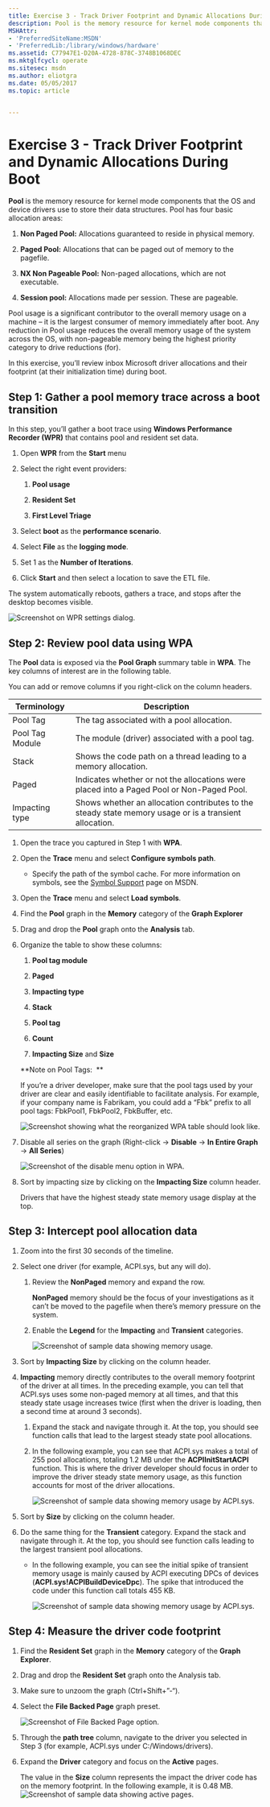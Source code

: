 ```yaml
---
title: Exercise 3 - Track Driver Footprint and Dynamic Allocations During Boot
description: Pool is the memory resource for kernel mode components that the OS and device drivers use to store their data structures.
MSHAttr:
- 'PreferredSiteName:MSDN'
- 'PreferredLib:/library/windows/hardware'
ms.assetid: C77947E1-D20A-4728-878C-3748B1068DEC
ms.mktglfcycl: operate
ms.sitesec: msdn
ms.author: eliotgra
ms.date: 05/05/2017
ms.topic: article


---
```


# Exercise 3 - Track Driver Footprint and Dynamic Allocations During Boot


**Pool** is the memory resource for kernel mode components that the OS and device drivers use to store their data structures. Pool has four basic allocation areas:

1.  **Non Paged Pool:** Allocations guaranteed to reside in physical memory.

2.  **Paged Pool:** Allocations that can be paged out of memory to the pagefile.

3.  **NX Non Pageable Pool:** Non-paged allocations, which are not executable.

4.  **Session pool:** Allocations made per session. These are pageable.

Pool usage is a significant contributor to the overall memory usage on a machine – it is the largest consumer of memory immediately after boot. Any reduction in Pool usage reduces the overall memory usage of the system across the OS, with non-pageable memory being the highest priority category to drive reductions (for).

In this exercise, you’ll review inbox Microsoft driver allocations and their footprint (at their initialization time) during boot.

## Step 1: Gather a pool memory trace across a boot transition


In this step, you’ll gather a boot trace using **Windows Performance Recorder (WPR)** that contains pool and resident set data.

1.  Open **WPR** from the **Start** menu

2.  Select the right event providers:

    1.  **Pool usage**

    2.  **Resident Set**

    3.  **First Level Triage**

3.  Select **boot** as the **performance scenario**.

4.  Select **File** as the **logging mode**.

5.  Set 1 as the **Number of Iterations**.

6.  Click **Start** and then select a location to save the ETL file.

The system automatically reboots, gathers a trace, and stops after the desktop becomes visible.

![Screenshot on WPR settings dialog.](images/memoryfootprintlab25.png)

## Step 2: Review pool data using WPA


The **Pool** data is exposed via the **Pool Graph** summary table in **WPA**. The key columns of interest are in the following table.

You can add or remove columns if you right-click on the column headers.

| Terminology     | Description                                                                                            |
|-----------------|--------------------------------------------------------------------------------------------------------|
| Pool Tag        | The tag associated with a pool allocation.                                                             |
| Pool Tag Module | The module (driver) associated with a pool tag.                                                        |
| Stack           | Shows the code path on a thread leading to a memory allocation.                                        |
| Paged           | Indicates whether or not the allocations were placed into a Paged Pool or Non-Paged Pool.              |
| Impacting type  | Shows whether an allocation contributes to the steady state memory usage or is a transient allocation. |

 

1.  Open the trace you captured in Step 1 with **WPA**.

2.  Open the **Trace** menu and select **Configure symbols path**.

    -   Specify the path of the symbol cache. For more information on symbols, see the [Symbol Support](https://go.microsoft.com/fwlink/?linkid=623019) page on MSDN.

3.  Open the **Trace** menu and select **Load symbols**.

4.  Find the **Pool** graph in the **Memory** category of the **Graph Explorer**

5.  Drag and drop the **Pool** graph onto the **Analysis** tab.

6.  Organize the table to show these columns:

    1.  **Pool tag module**

    2.  **Paged**

    3.  **Impacting type**

    4.  **Stack**

    5.  **Pool tag**

    6.  **Count**

    7.  **Impacting Size** and **Size**

    **Note on Pool Tags:  **

    If you’re a driver developer, make sure that the pool tags used by your driver are clear and easily identifiable to facilitate analysis. For example, if your company name is Fabrikam, you could add a “Fbk” prefix to all pool tags: FbkPool1, FbkPool2, FbkBuffer, etc.

    ![Screenshot showing what the reorganized WPA table should look like.](images/memoryfootprintlab26.png)

7.  Disable all series on the graph (Right-click -&gt; **Disable** -&gt; **In Entire Graph** -&gt; **All Series**)

    ![Screenshot of the disable menu option in WPA.](images/memoryfootprintlab27.png)

8.  Sort by impacting size by clicking on the **Impacting Size** column header.

    Drivers that have the highest steady state memory usage display at the top.

## Step 3: Intercept pool allocation data


1.  Zoom into the first 30 seconds of the timeline.

2.  Select one driver (for example, ACPI.sys, but any will do).

    1.  Review the **NonPaged** memory and expand the row.

        **NonPaged** memory should be the focus of your investigations as it can’t be moved to the pagefile when there’s memory pressure on the system.

    2.  Enable the **Legend** for the **Impacting** and **Transient** categories.

        ![Screenshot of sample data showing memory usage.](images/memoryfootprintlab28.png)

3.  Sort by **Impacting Size** by clicking on the column header.

4.  **Impacting** memory directly contributes to the overall memory footprint of the driver at all times. In the preceding example, you can tell that ACPI.sys uses some non-paged memory at all times, and that this steady state usage increases twice (first when the driver is loading, then a second time at around 3 seconds).

    1.  Expand the stack and navigate through it. At the top, you should see function calls that lead to the largest steady state pool allocations.

    2.  In the following example, you can see that ACPI.sys makes a total of 255 pool allocations, totaling 1.2 MB under the **ACPIInitStartACPI** function. This is where the driver developer should focus in order to improve the driver steady state memory usage, as this function accounts for most of the driver allocations.

        ![Screenshot of sample data showing memory usage by ACPI.sys.](images/memoryfootprintlab29.png)

5.  Sort by **Size** by clicking on the column header.

6.  Do the same thing for the **Transient** category. Expand the stack and navigate through it. At the top, you should see function calls leading to the largest transient pool allocations.

    -   In the following example, you can see the initial spike of transient memory usage is mainly caused by ACPI executing DPCs of devices (**ACPI.sys!ACPIBuildDeviceDpc**). The spike that introduced the code under this function call totals 455 KB.

        ![Screenshot of sample data showing memory usage by ACPI.sys.](images/memoryfootprintlab30.png)

## Step 4: Measure the driver code footprint


1.  Find the **Resident Set** graph in the **Memory** category of the **Graph Explorer**.

2.  Drag and drop the **Resident Set** graph onto the Analysis tab.

3.  Make sure to unzoom the graph (Ctrl+Shift+”-“).

4.  Select the **File Backed Page** graph preset.

    ![Screenshot of File Backed Page option.](images/memoryfootprintlab31.png)

5.  Through the **path tree** column, navigate to the driver you selected in Step 3 (for example, ACPI.sys under C:/Windows/drivers).

6.  Expand the **Driver** category and focus on the **Active** pages.

    The value in the **Size** column represents the impact the driver code has on the memory footprint. In the following example, it is 0.48 MB.![Screenshot of sample data showing active pages.](images/memoryfootprintlab32.png)

 

 






